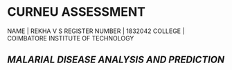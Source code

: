 # CURNEU ASSESSMENT
NAME | REKHA V S
REGISTER NUMBER | 1832042
COLLEGE | COIMBATORE INSTITUTE OF TECHNOLOGY
## _MALARIAL DISEASE ANALYSIS AND PREDICTION_
